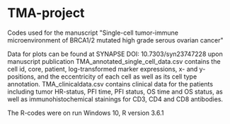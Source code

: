 # TMA-project

Codes used for the manuscript "Single-cell tumor-immune microenvironment of BRCA1/2 mutated high grade serous ovarian cancer"

Data for plots can be found at SYNAPSE DOI: 10.7303/syn23747228 upon manuscript publication
TMA_annotated_single_cell_data.csv contains the cell id, core, patient, log-transformed marker expressions, x- and y-positions, and the eccentricity of each cell as well as its cell type annotation.
TMA_clinicaldata.csv contains clinical data for the patients including tumor HR-status, PFI time, PFI status, OS time and OS status, as well as immunohistochemical stainings for CD3, CD4 and CD8 antibodies.

The R-codes were on run Windows 10, R version 3.6.1 


